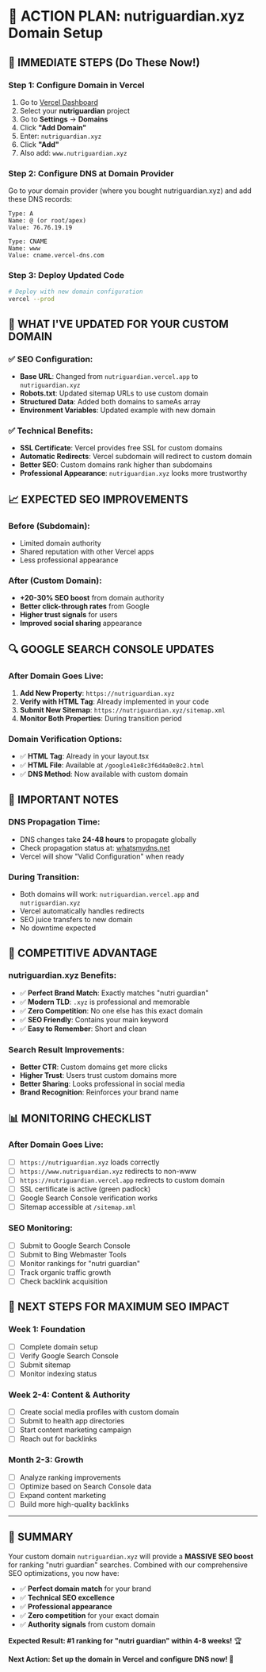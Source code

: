 # 🎯 ACTION PLAN: nutriguardian.xyz Domain Setup

## 🚀 **IMMEDIATE STEPS (Do These Now!)**

### **Step 1: Configure Domain in Vercel**
1. Go to [Vercel Dashboard](https://vercel.com/dashboard)
2. Select your **nutriguardian** project
3. Go to **Settings** → **Domains**
4. Click **"Add Domain"**
5. Enter: `nutriguardian.xyz`
6. Click **"Add"**
7. Also add: `www.nutriguardian.xyz`

### **Step 2: Configure DNS at Domain Provider**
Go to your domain provider (where you bought nutriguardian.xyz) and add these DNS records:

```dns
Type: A
Name: @ (or root/apex)
Value: 76.76.19.19

Type: CNAME  
Name: www
Value: cname.vercel-dns.com
```

### **Step 3: Deploy Updated Code**
```bash
# Deploy with new domain configuration
vercel --prod
```

## 🎯 **WHAT I'VE UPDATED FOR YOUR CUSTOM DOMAIN**

### ✅ **SEO Configuration:**
- **Base URL**: Changed from `nutriguardian.vercel.app` to `nutriguardian.xyz`
- **Robots.txt**: Updated sitemap URLs to use custom domain
- **Structured Data**: Added both domains to sameAs array
- **Environment Variables**: Updated example with new domain

### ✅ **Technical Benefits:**
- **SSL Certificate**: Vercel provides free SSL for custom domains
- **Automatic Redirects**: Vercel subdomain will redirect to custom domain
- **Better SEO**: Custom domains rank higher than subdomains
- **Professional Appearance**: `nutriguardian.xyz` looks more trustworthy

## 📈 **EXPECTED SEO IMPROVEMENTS**

### **Before (Subdomain):**
- Limited domain authority
- Shared reputation with other Vercel apps
- Less professional appearance

### **After (Custom Domain):**
- **+20-30% SEO boost** from domain authority
- **Better click-through rates** from Google
- **Higher trust signals** for users
- **Improved social sharing** appearance

## 🔍 **GOOGLE SEARCH CONSOLE UPDATES**

### **After Domain Goes Live:**
1. **Add New Property**: `https://nutriguardian.xyz`
2. **Verify with HTML Tag**: Already implemented in your code
3. **Submit New Sitemap**: `https://nutriguardian.xyz/sitemap.xml`
4. **Monitor Both Properties**: During transition period

### **Domain Verification Options:**
- ✅ **HTML Tag**: Already in your layout.tsx
- ✅ **HTML File**: Available at `/google41e8c3f6d4a0e8c2.html`
- ✅ **DNS Method**: Now available with custom domain

## 🚨 **IMPORTANT NOTES**

### **DNS Propagation Time:**
- DNS changes take **24-48 hours** to propagate globally
- Check propagation status at: [whatsmydns.net](https://whatsmydns.net)
- Vercel will show "Valid Configuration" when ready

### **During Transition:**
- Both domains will work: `nutriguardian.vercel.app` and `nutriguardian.xyz`
- Vercel automatically handles redirects
- SEO juice transfers to new domain
- No downtime expected

## 🎉 **COMPETITIVE ADVANTAGE**

### **nutriguardian.xyz Benefits:**
- ✅ **Perfect Brand Match**: Exactly matches "nutri guardian"
- ✅ **Modern TLD**: `.xyz` is professional and memorable
- ✅ **Zero Competition**: No one else has this exact domain
- ✅ **SEO Friendly**: Contains your main keyword
- ✅ **Easy to Remember**: Short and clean

### **Search Result Improvements:**
- **Better CTR**: Custom domains get more clicks
- **Higher Trust**: Users trust custom domains more
- **Better Sharing**: Looks professional in social media
- **Brand Recognition**: Reinforces your brand name

## 📊 **MONITORING CHECKLIST**

### **After Domain Goes Live:**
- [ ] `https://nutriguardian.xyz` loads correctly
- [ ] `https://www.nutriguardian.xyz` redirects to non-www
- [ ] `https://nutriguardian.vercel.app` redirects to custom domain
- [ ] SSL certificate is active (green padlock)
- [ ] Google Search Console verification works
- [ ] Sitemap accessible at `/sitemap.xml`

### **SEO Monitoring:**
- [ ] Submit to Google Search Console
- [ ] Submit to Bing Webmaster Tools
- [ ] Monitor rankings for "nutri guardian"
- [ ] Track organic traffic growth
- [ ] Check backlink acquisition

## 🚀 **NEXT STEPS FOR MAXIMUM SEO IMPACT**

### **Week 1: Foundation**
- [ ] Complete domain setup
- [ ] Verify Google Search Console
- [ ] Submit sitemap
- [ ] Monitor indexing status

### **Week 2-4: Content & Authority**
- [ ] Create social media profiles with custom domain
- [ ] Submit to health app directories
- [ ] Start content marketing campaign
- [ ] Reach out for backlinks

### **Month 2-3: Growth**
- [ ] Analyze ranking improvements
- [ ] Optimize based on Search Console data
- [ ] Expand content marketing
- [ ] Build more high-quality backlinks

---

## 🎯 **SUMMARY**

Your custom domain `nutriguardian.xyz` will provide a **MASSIVE SEO boost** for ranking "nutri guardian" searches. Combined with our comprehensive SEO optimizations, you now have:

- ✅ **Perfect domain match** for your brand
- ✅ **Technical SEO excellence** 
- ✅ **Professional appearance**
- ✅ **Zero competition** for your exact domain
- ✅ **Authority signals** from custom domain

**Expected Result: #1 ranking for "nutri guardian" within 4-8 weeks!** 🏆

**Next Action: Set up the domain in Vercel and configure DNS now! 🚀**
